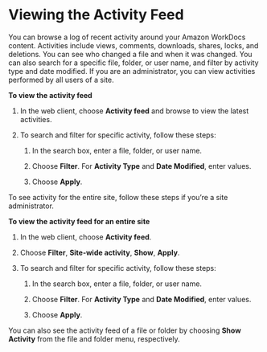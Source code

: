 # Viewing the Activity Feed<a name="activity_feed"></a>

You can browse a log of recent activity around your Amazon WorkDocs content\. Activities include views, comments, downloads, shares, locks, and deletions\. You can see who changed a file and when it was changed\. You can also search for a specific file, folder, or user name, and filter by activity type and date modified\. If you are an administrator, you can view activities performed by all users of a site\.

**To view the activity feed**

1. In the web client, choose **Activity feed** and browse to view the latest activities\.

1. To search and filter for specific activity, follow these steps:

   1. In the search box, enter a file, folder, or user name\.

   1. Choose **Filter**\. For **Activity Type** and **Date Modified**, enter values\.

   1. Choose **Apply**\.

To see activity for the entire site, follow these steps if you’re a site administrator\. 

**To view the activity feed for an entire site**

1. In the web client, choose **Activity feed**\.

1. Choose **Filter**, **Site\-wide activity**, **Show**, **Apply**\.

1. To search and filter for specific activity, follow these steps:

   1. In the search box, enter a file, folder, or user name\.

   1. Choose **Filter**\. For **Activity Type** and **Date Modified**, enter values\.

   1. Choose **Apply**\.

You can also see the activity feed of a file or folder by choosing **Show Activity** from the file and folder menu, respectively\.